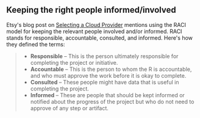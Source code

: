 
## Keeping the right people informed/involved

Etsy's blog post on [Selecting a Cloud Provider](https://codeascraft.com/2018/01/04/selecting-a-cloud-provider/) mentions using the RACI model for keeping the relevant people involved and/or informed. RACI stands for responsible, accountable, consulted, and informed. Here's how they defined the terms:

> * **Responsible** – This is the person ultimately responsible for completing the project or initiative.
> * **Accountable** – This is the person to whom the R is accountable, and who must approve the work before it is okay to complete.
> * **Consulted** – These people might have data that is useful in completing the project.
> * **Informed** – These are people that should be kept informed or notified about the progress of the project but who do not need to approve of any step or artifact.